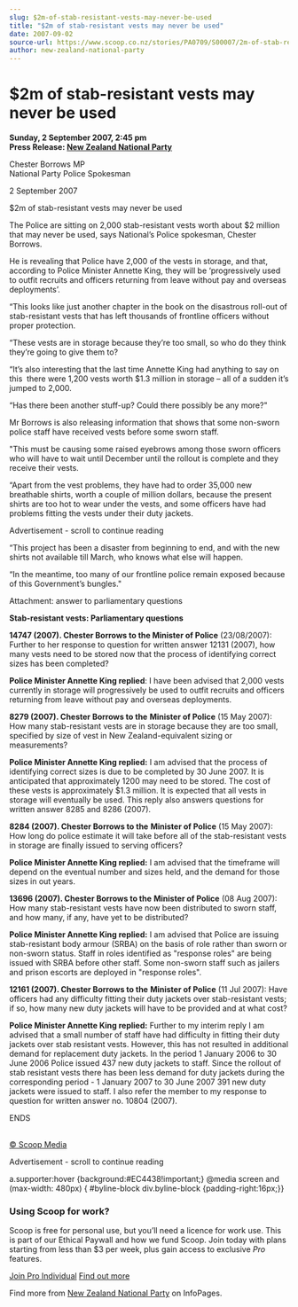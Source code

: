 ```yaml
---
slug: $2m-of-stab-resistant-vests-may-never-be-used
title: "$2m of stab-resistant vests may never be used"
date: 2007-09-02
source-url: https://www.scoop.co.nz/stories/PA0709/S00007/2m-of-stab-resistant-vests-may-never-be-used.htm
author: new-zealand-national-party
---
```

$2m of stab-resistant vests may never be used
=============================================

**Sunday, 2 September 2007, 2:45 pm**  
**Press Release: [New Zealand National Party](https://info.scoop.co.nz/New_Zealand_National_Party)**

Chester Borrows MP  
National Party Police Spokesman

2 September 2007

$2m of stab-resistant vests may never be used

The Police are sitting on 2,000 stab-resistant vests worth about $2 million that may never be used, says National’s Police spokesman, Chester Borrows.

He is revealing that Police have 2,000 of the vests in storage, and that, according to Police Minister Annette King, they will be ‘progressively used to outfit recruits and officers returning from leave without pay and overseas deployments’.

“This looks like just another chapter in the book on the disastrous roll-out of stab-resistant vests that has left thousands of frontline officers without proper protection.

“These vests are in storage because they’re too small, so who do they think they’re going to give them to? 

“It’s also interesting that the last time Annette King had anything to say on this  there were 1,200 vests worth $1.3 million in storage – all of a sudden it’s jumped to 2,000.

“Has there been another stuff-up? Could there possibly be any more?"

Mr Borrows is also releasing information that shows that some non-sworn police staff have received vests before some sworn staff.

"This must be causing some raised eyebrows among those sworn officers who will have to wait until December until the rollout is complete and they receive their vests.

“Apart from the vest problems, they have had to order 35,000 new breathable shirts, worth a couple of million dollars, because the present shirts are too hot to wear under the vests, and some officers have had problems fitting the vests under their duty jackets.

Advertisement - scroll to continue reading





“This project has been a disaster from beginning to end, and with the new shirts not available till March, who knows what else will happen.

“In the meantime, too many of our frontline police remain exposed because of this Government’s bungles."

Attachment: answer to parliamentary questions

**Stab-resistant vests: Parliamentary questions**  
  
**14747 (2007). Chester Borrows to the Minister of Police** (23/08/2007): Further to her response to question for written answer 12131 (2007), how many vests need to be stored now that the process of identifying correct sizes has been completed?

**Police Minister Annette King replied**: I have been advised that 2,000 vests currently in storage will progressively be used to outfit recruits and officers returning from leave without pay and overseas deployments.

**8279 (2007). Chester Borrows to the** **Minister of Police** (15 May 2007): How many stab-resistant vests are in storage because they are too small, specified by size of vest in New Zealand-equivalent sizing or measurements?

**Police Minister Annette King replied:** I am advised that the process of identifying correct sizes is due to be completed by 30 June 2007. It is anticipated that approximately 1200 may need to be stored. The cost of these vests is approximately $1.3 million. It is expected that all vests in storage will eventually be used. This reply also answers questions for written answer 8285 and 8286 (2007).

**8284 (2007). Chester Borrows to the** **Minister of Police** (15 May 2007): How long do police estimate it will take before all of the stab-resistant vests in storage are finally issued to serving officers?

**Police Minister Annette King replied:** I am advised that the timeframe will depend on the eventual number and sizes held, and the demand for those sizes in out years.

**13696 (2007). Chester Borrows to the** **Minister of Police** (08 Aug 2007): How many stab-resistant vests have now been distributed to sworn staff, and how many, if any, have yet to be distributed?

**Police Minister Annette King replied:** I am advised that Police are issuing stab-resistant body armour (SRBA) on the basis of role rather than sworn or non-sworn status. Staff in roles identified as "response roles" are being issued with SRBA before other staff. Some non-sworn staff such as jailers and prison escorts are deployed in "response roles".

**12161 (2007). Chester Borrows to the** **Minister of Police** (11 Jul 2007): Have officers had any difficulty fitting their duty jackets over stab-resistant vests; if so, how many new duty jackets will have to be provided and at what cost?

**Police Minister Annette King replied:** Further to my interim reply I am advised that a small number of staff have had difficulty in fitting their duty jackets over stab resistant vests. However, this has not resulted in additional demand for replacement duty jackets. In the period 1 January 2006 to 30 June 2006 Police issued 437 new duty jackets to staff. Since the rollout of stab resistant vests there has been less demand for duty jackets during the corresponding period - 1 January 2007 to 30 June 2007 391 new duty jackets were issued to staff. I also refer the member to my response to question for written answer no. 10804 (2007).

ENDS  
 

[© Scoop Media](http://www.scoop.co.nz/about/terms.html)  

Advertisement - scroll to continue reading



a.supporter:hover {background:#EC4438!important;} @media screen and (max-width: 480px) { #byline-block div.byline-block {padding-right:16px;}}

### Using Scoop for work?

Scoop is free for personal use, but you’ll need a licence for work use. This is part of our Ethical Paywall and how we fund Scoop. Join today with plans starting from less than $3 per week, plus gain access to exclusive _Pro_ features.  
  
[Join Pro Individual](https://pro.scoop.co.nz/Individual/?from=ProIn24) [Find out more](https://pro.scoop.co.nz/using-scoop-for-work/?from=ProIn24)

Find more from [New Zealand National Party](https://info.scoop.co.nz/New_Zealand_National_Party) on InfoPages.